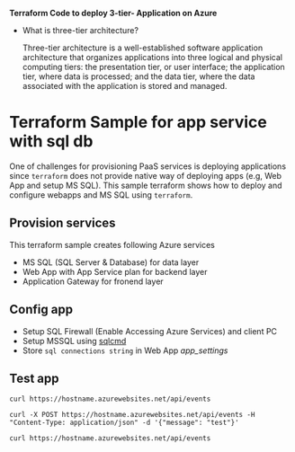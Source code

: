 **Terraform Code to deploy 3-tier- Application on Azure** 

- What is three-tier architecture?

  Three-tier architecture is a well-established software application architecture that organizes applications into three logical and physical computing tiers: the presentation tier, or user interface; the application tier, where data is processed; and the data tier, where the data associated with the application is stored and managed.

# Terraform Sample for app service with sql db

One of challenges for provisioning PaaS services is deploying applications since `terraform` does not provide native way of deploying apps (e.g, Web App and setup MS SQL). This sample terraform shows how to deploy and configure webapps and MS SQL using `terraform`.



## Provision services

This terraform sample creates following Azure services

- MS SQL (SQL Server & Database) for data layer
- Web App with App Service plan for backend layer
- Application Gateway for fronend layer



## Config app

- Setup SQL Firewall (Enable Accessing Azure Services) and client PC
- Setup MSSQL using [sqlcmd](https://docs.microsoft.com/en-us/sql/tools/sqlcmd-utility?view=sql-server-ver15)
- Store `sql connections string` in Web App _app_settings_ 

## Test app

```
curl https://hostname.azurewebsites.net/api/events

curl -X POST https://hostname.azurewebsites.net/api/events -H "Content-Type: application/json" -d '{"message": "test"}'

curl https://hostname.azurewebsites.net/api/events
```
